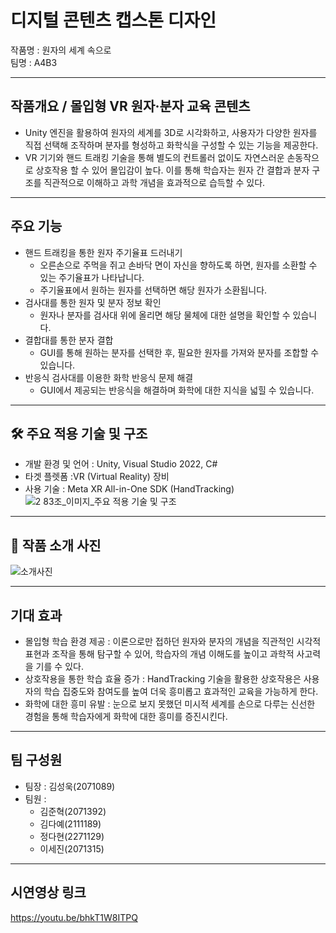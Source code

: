 # 디지털 콘텐츠 캡스톤 디자인
작품명 : 원자의 세계 속으로  
팀명 : A4B3
***
## 작품개요 / 몰입형 VR 원자·분자 교육 콘텐츠
- Unity 엔진을 활용하여 원자의 세계를 3D로 시각화하고, 사용자가 다양한 원자를 직접 선택해 조작하며 분자를 형성하고 화학식을 구성할 수 있는 기능을 제공한다.
- VR 기기와 핸드 트래킹 기술을 통해 별도의 컨트롤러 없이도 자연스러운 손동작으로 상호작용 할 수 있어 몰입감이 높다. 이를 통해 학습자는 원자 간 결합과 분자 구조를 직관적으로 이해하고 과학 개념을 효과적으로 습득할 수 있다.
***
## 주요 기능
- 핸드 트래킹을 통한 원자 주기율표 드러내기
  - 오른손으로 주먹을 쥐고 손바닥 면이 자신을 향하도록 하면, 원자를 소환할 수 있는 주기율표가 나타납니다.
  - 주기율표에서 원하는 원자를 선택하면 해당 원자가 소환됩니다.
- 검사대를 통한 원자 및 분자 정보 확인
  - 원자나 분자를 검사대 위에 올리면 해당 물체에 대한 설명을 확인할 수 있습니다.
- 결합대를 통한 분자 결합
  - GUI를 통해 원하는 분자를 선택한 후, 필요한 원자를 가져와 분자를 조합할 수 있습니다.
- 반응식 검사대를 이용한 화학 반응식 문제 해결
  - GUI에서 제공되는 반응식을 해결하며 화학에 대한 지식을 넓힐 수 있습니다.
***
## 🛠️ 주요 적용 기술 및 구조
- 개발 환경 및 언어 : Unity, Visual Studio 2022, C#
- 타겟 플렛폼 :VR (Virtual Reality) 장비
- 사용 기술 : Meta XR All-in-One SDK (HandTracking)
![2  83조_이미지_주요 적용 기술 및 구조](https://github.com/user-attachments/assets/fb576471-6092-446a-b32a-9dbdb6d340a4)
***
## 📸 작품 소개 사진
![소개사진](https://github.com/user-attachments/assets/cc92eca1-a5f1-4dad-b71e-96dd36dbdf65)

***
## 기대 효과
- 몰입형 학습 환경 제공 : 이론으로만 접하던 원자와 분자의 개념을 직관적인 시각적 표현과 조작을 통해 탐구할 수 있어, 학습자의 개념 이해도를 높이고 과학적 사고력을 기를 수 있다.
- 상호작용을 통한 학습 효율 증가 : HandTracking 기술을 활용한 상호작용은 사용자의 학습 집중도와 참여도를 높여 더욱 흥미롭고 효과적인 교육을 가능하게 한다.
- 화학에 대한 흥미 유발 : 눈으로 보지 못했던 미시적 세계를 손으로 다루는 신선한 경험을 통해 학습자에게 화학에 대한 흥미를 증진시킨다.
***
## 팀 구성원
- 팀장 : 김성욱(2071089)
- 팀원 :
  - 김준혁(2071392)
  - 김다예(2111189)
  - 정다현(2271129)
  - 이세진(2071315)
***
## 시연영상 링크
https://youtu.be/bhkT1W8ITPQ
